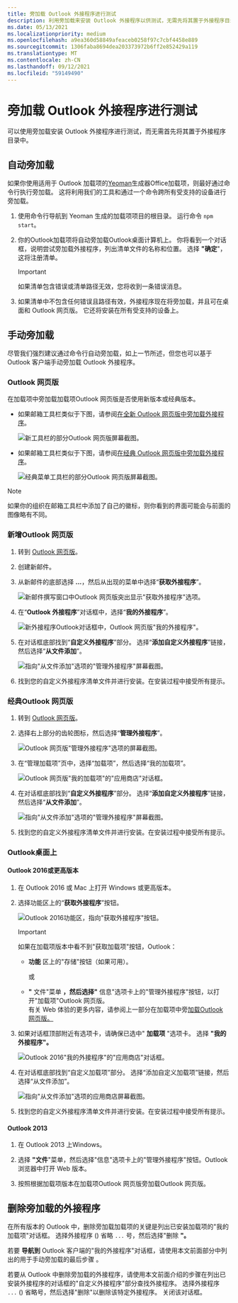 ```yaml
---
title: 旁加载 Outlook 外接程序进行测试
description: 利用旁加载来安装 Outlook 外接程序以供测试，无需先将其置于外接程序目录中。
ms.date: 05/13/2021
ms.localizationpriority: medium
ms.openlocfilehash: a9ea360d58849afeaceb0258f97c7cbf4458e889
ms.sourcegitcommit: 1306faba8694dea203373972b6ff2e852429a119
ms.translationtype: MT
ms.contentlocale: zh-CN
ms.lasthandoff: 09/12/2021
ms.locfileid: "59149490"
---
```

# <a name="sideload-outlook-add-ins-for-testing"></a>旁加载 Outlook 外接程序进行测试

可以使用旁加载安装 Outlook 外接程序进行测试，而无需首先将其置于外接程序目录中。

## <a name="sideload-automatically"></a>自动旁加载

如果你使用适用于 Outlook 加载项的[Yeoman](https://github.com/OfficeDev/generator-office)生成器Office加载项，则最好通过命令行执行旁加载。 这将利用我们的工具和通过一个命令跨所有受支持的设备进行旁加载。

1. 使用命令行导航到 Yeoman 生成的加载项项目的根目录。 运行命令 `npm start`。

1. 你的Outlook加载项将自动旁加载Outlook桌面计算机上。 你将看到一个对话框，说明尝试旁加载外接程序，列出清单文件的名称和位置。 选择 **"确定**"，这将注册清单。

    > [!IMPORTANT]
    > 如果清单包含错误或清单路径无效，您将收到一条错误消息。

1. 如果清单中不包含任何错误且路径有效，外接程序现在将旁加载，并且可在桌面和 Outlook 网页版。 它还将安装在所有受支持的设备上。

## <a name="sideload-manually"></a>手动旁加载

尽管我们强烈建议通过命令行自动旁加载，如上一节所述，但您也可以基于 Outlook 客户端手动旁加载 Outlook 外接程序。

### <a name="outlook-on-the-web"></a>Outlook 网页版

在加载项中旁加载加载项Outlook 网页版是否使用新版本或经典版本。

- 如果邮箱工具栏类似于下图，请参阅[在全新 Outlook 网页版中旁加载外接程序](#new-outlook-on-the-web)。

    ![新工具栏的部分Outlook 网页版屏幕截图。](../images/outlook-on-the-web-new-toolbar.png)

- 如果邮箱工具栏类似于下图，请参阅[在经典 Outlook 网页版中旁加载外接程序](#classic-outlook-on-the-web)。

    ![经典菜单工具栏的部分Outlook 网页版屏幕截图。](../images/outlook-on-the-web-classic-toolbar.png)

> [!NOTE]
> 如果你的组织在邮箱工具栏中添加了自己的徽标，则你看到的界面可能会与前面的图像略有不同。

### <a name="new-outlook-on-the-web"></a>新增Outlook 网页版

1. 转到 [Outlook 网页版](https://outlook.office.com)。

1. 创建新邮件。

1. 从新邮件的底部选择 **...**，然后从出现的菜单中选择“**获取外接程序**”。

    ![新邮件撰写窗口中Outlook 网页版突出显示"获取外接程序"选项。](../images/outlook-on-the-web-new-get-add-ins.png)

1. 在“**Outlook 外接程序**”对话框中，选择“**我的外接程序**”。

    ![新外接程序Outlook对话框中，Outlook 网页版"我的外接程序"。](../images/outlook-on-the-web-new-my-add-ins.png)

1. 在对话框底部找到“**自定义外接程序**”部分。 选择“**添加自定义外接程序**”链接，然后选择“**从文件添加**”。

    ![指向"从文件添加"选项的"管理外接程序"屏幕截图。](../images/outlook-sideload-desktop-add-from-file.png)

1. 找到您的自定义外接程序清单文件并进行安装。在安装过程中接受所有提示。

### <a name="classic-outlook-on-the-web"></a>经典Outlook 网页版

1. 转到 [Outlook 网页版](https://outlook.office.com)。

1. 选择右上部分的齿轮图标，然后选择“**管理外接程序**”。

    ![Outlook 网页版"管理外接程序"选项的屏幕截图。](../images/outlook-sideload-web-manage-integrations.png)

1. 在“管理加载项”页中，选择“加载项”，然后选择“我的加载项”。

    ![Outlook 网页版"我的加载项"的"应用商店"对话框。](../images/outlook-sideload-store-select-add-ins.png)

1. 在对话框底部找到“**自定义外接程序**”部分。 选择“**添加自定义外接程序**”链接，然后选择“**从文件添加**”。

    ![指向"从文件添加"选项的"管理外接程序"屏幕截图。](../images/outlook-sideload-desktop-add-from-file.png)

1. 找到您的自定义外接程序清单文件并进行安装。在安装过程中接受所有提示。

### <a name="outlook-on-the-desktop"></a>Outlook桌面上

#### <a name="outlook-2016-or-later"></a>Outlook 2016或更高版本

1. 在 Outlook 2016 或 Mac 上打开 Windows 或更高版本。

1. 选择功能区上的“**获取外接程序**”按钮。

    ![Outlook 2016功能区，指向"获取外接程序"按钮。](../images/outlook-sideload-desktop-store.png)

    > [!IMPORTANT]
    > 如果在加载项版本中看不到"获取加载项"按钮，Outlook：
    >
    > - **功能** 区上的"存储"按钮（如果可用）。
    >
    >   或
    >
    > - **"** 文件"菜单 **，然后选择"** 信息"选项卡上的"管理外接程序"按钮，以打开"加载项"Outlook 网页版。<br>有关 Web 体验的更多内容，请参阅上一部分在加载项中旁[加载Outlook 网页版。](#outlook-on-the-web)

1. 如果对话框顶部附近有选项卡，请确保已选中" **加载项** "选项卡。 选择 **"我的外接程序"。**

    ![Outlook 2016"我的外接程序"的"应用商店"对话框。](../images/outlook-sideload-store-select-add-ins.png)

1. 在对话框底部找到“自定义加载项”部分。 选择“添加自定义加载项”链接，然后选择“从文件添加”。

    ![指向"从文件添加"选项的应用商店屏幕截图。](../images/outlook-sideload-desktop-add-from-file.png)

1. 找到您的自定义外接程序清单文件并进行安装。在安装过程中接受所有提示。

#### <a name="outlook-2013"></a>Outlook 2013

1. 在 Outlook 2013 上Windows。

1. 选择 **"文件**"菜单，然后选择"信息"选项卡上的"管理外接程序"按钮。Outlook浏览器中打开 Web 版本。

1. 按照根据加载项版本在[](#outlook-on-the-web)加载项Outlook 网页版旁加载Outlook 网页版。

## <a name="remove-a-sideloaded-add-in"></a>删除旁加载的外接程序

在所有版本的 Outlook 中，删除旁加载加载项的关键是列出已安装加载项的"我的加载项"对话框。 选择外接程序 () 省略 `...` 号，然后选择"删除 **"。**

若要 **导航到** Outlook 客户端的"我的外接程序"对话框，请使用本文前面部分中列出的用于手动旁加载的最后步骤 [](#sideload-manually)。

若要从 Outlook 中删除旁加载的外接程序，请使用本文前面介绍的步骤在列出已安装外接程序的对话框的"自定义外接程序"部分查找外接程序。 选择外接程序 `...` () 省略号，然后选择"删除"以删除该特定外接程序。  关闭该对话框。
